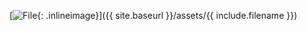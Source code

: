 [![File](http://www.adobe.com/images/pdficon_small.png){: .inlineimage}]({{ site.baseurl }}/assets/{{ include.filename }})

